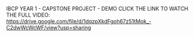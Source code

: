 IBCP YEAR 1 - CAPSTONE PROJECT - DEMO
CLICK THE LINK TO WATCH THE FULL VIDEO:
https://drive.google.com/file/d/1dqzpXkdFgoh67z51tMok_-C2dwWcWcWF/view?usp=sharing
